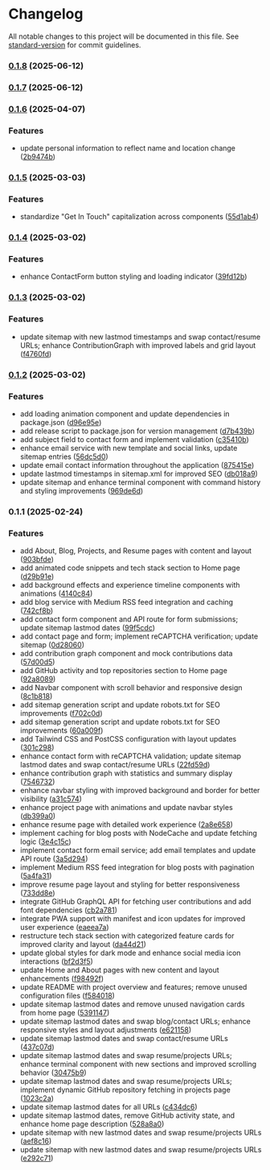 # Changelog

All notable changes to this project will be documented in this file. See [standard-version](https://github.com/conventional-changelog/standard-version) for commit guidelines.

### [0.1.8](https://github.com/MRdevX/mrashidi.me/compare/v0.1.6...v0.1.8) (2025-06-12)

### [0.1.7](https://github.com/MRdevX/mrashidi.me/compare/v0.1.6...v0.1.7) (2025-06-12)

### [0.1.6](https://github.com/MRdevX/mrashidi.me/compare/v0.1.5...v0.1.6) (2025-04-07)


### Features

* update personal information to reflect name and location change ([2b9474b](https://github.com/MRdevX/mrashidi.me/commit/2b9474b5b42548180032cabfac2816742ecb2804))

### [0.1.5](https://github.com/MRdevX/mrashidi.me/compare/v0.1.4...v0.1.5) (2025-03-03)


### Features

* standardize "Get In Touch" capitalization across components ([55d1ab4](https://github.com/MRdevX/mrashidi.me/commit/55d1ab465ee7e912860a6d71f11d44e82c13a2db))

### [0.1.4](https://github.com/MRdevX/mrashidi.me/compare/v0.1.3...v0.1.4) (2025-03-02)


### Features

* enhance ContactForm button styling and loading indicator ([39fd12b](https://github.com/MRdevX/mrashidi.me/commit/39fd12b6879a123b27225c24ba1bc6dfff4fe089))

### [0.1.3](https://github.com/MRdevX/mrashidi.me/compare/v0.1.2...v0.1.3) (2025-03-02)


### Features

* update sitemap with new lastmod timestamps and swap contact/resume URLs; enhance ContributionGraph with improved labels and grid layout ([f4760fd](https://github.com/MRdevX/mrashidi.me/commit/f4760fd6ccd2858c389c65e65ad545520620e5b7))

### [0.1.2](https://github.com/MRdevX/mrashidi.me/compare/v0.1.1...v0.1.2) (2025-03-02)


### Features

* add loading animation component and update dependencies in package.json ([d96e95e](https://github.com/MRdevX/mrashidi.me/commit/d96e95e139e91b01760ee53c559c576c46b52224))
* add release script to package.json for version management ([d7b439b](https://github.com/MRdevX/mrashidi.me/commit/d7b439b5204114355ba90ec4cec377b7d6722d06))
* add subject field to contact form and implement validation ([c35410b](https://github.com/MRdevX/mrashidi.me/commit/c35410b7eccd4e1703317a4e23305e024cb04b93))
* enhance email service with new template and social links, update sitemap entries ([56dc5d0](https://github.com/MRdevX/mrashidi.me/commit/56dc5d01963b77dd681f497aa93b5015fd43c748))
* update email contact information throughout the application ([875415e](https://github.com/MRdevX/mrashidi.me/commit/875415e19445e502a7646a4028be7653fd13884d))
* update lastmod timestamps in sitemap.xml for improved SEO ([db018a9](https://github.com/MRdevX/mrashidi.me/commit/db018a91bcecde2409042b49270349c5ef7d22f5))
* update sitemap and enhance terminal component with command history and styling improvements ([969de6d](https://github.com/MRdevX/mrashidi.me/commit/969de6d00c75bdc2188f6021ad50c686841ea14a))

### 0.1.1 (2025-02-24)


### Features

* add About, Blog, Projects, and Resume pages with content and layout ([903bfde](https://github.com/MRdevX/mrashidi.me/commit/903bfdee8aefffe819f8ce2753ac70d254cc2090))
* add animated code snippets and tech stack section to Home page ([d29b91e](https://github.com/MRdevX/mrashidi.me/commit/d29b91e2c865d36d5f2b47de66e54fa1a3663cb8))
* add background effects and experience timeline components with animations ([4140c84](https://github.com/MRdevX/mrashidi.me/commit/4140c8433c32f1e89d7ceca3a1bf0c5f7b724d42))
* add blog service with Medium RSS feed integration and caching ([742cf8b](https://github.com/MRdevX/mrashidi.me/commit/742cf8b4cc12674af44a93cd2b0ab4a2e8cc2360))
* add contact form component and API route for form submissions; update sitemap lastmod dates ([99f5cdc](https://github.com/MRdevX/mrashidi.me/commit/99f5cdcf2a9bb1136b9193d7df61885e7fd21454))
* add contact page and form; implement reCAPTCHA verification; update sitemap ([0d28060](https://github.com/MRdevX/mrashidi.me/commit/0d28060b2b25b018e2cedc0f625cd0a0a06a8f76))
* add contribution graph component and mock contributions data ([57d00d5](https://github.com/MRdevX/mrashidi.me/commit/57d00d5f05076f5328830b0d8642d545155a0ade))
* add GitHub activity and top repositories section to Home page ([92a8089](https://github.com/MRdevX/mrashidi.me/commit/92a80891796f52c334ca1ddcae98785fea71931c))
* add Navbar component with scroll behavior and responsive design ([8c1b818](https://github.com/MRdevX/mrashidi.me/commit/8c1b818f76c28b0c9fd5cc548468f13820275e05))
* add sitemap generation script and update robots.txt for SEO improvements ([f702c0d](https://github.com/MRdevX/mrashidi.me/commit/f702c0d9edef6602966a42db9a5a25f2ef03dcf7))
* add sitemap generation script and update robots.txt for SEO improvements ([60a009f](https://github.com/MRdevX/mrashidi.me/commit/60a009f582257291cb61b796dde8029778aec0bf))
* add Tailwind CSS and PostCSS configuration with layout updates ([301c298](https://github.com/MRdevX/mrashidi.me/commit/301c298050a8c087632c24c79b8a2a8419195258))
* enhance contact form with reCAPTCHA validation; update sitemap lastmod dates and swap contact/resume URLs ([22fd59d](https://github.com/MRdevX/mrashidi.me/commit/22fd59da6ffb1e232b8d009fd392b81c7f581ff1))
* enhance contribution graph with statistics and summary display ([7546732](https://github.com/MRdevX/mrashidi.me/commit/7546732db4eaf293b1da2f22fd7080d098a1b8a5))
* enhance navbar styling with improved background and border for better visibility ([a31c574](https://github.com/MRdevX/mrashidi.me/commit/a31c574eb2777df82973bff5d5f078924eb30061))
* enhance project page with animations and update navbar styles ([db399a0](https://github.com/MRdevX/mrashidi.me/commit/db399a0a9121bc4efd02e2ed7edbb4b234629956))
* enhance resume page with detailed work experience ([2a8e658](https://github.com/MRdevX/mrashidi.me/commit/2a8e6585b88f17a0162d7ed33ccca463accf39c3))
* implement caching for blog posts with NodeCache and update fetching logic ([3e4c15c](https://github.com/MRdevX/mrashidi.me/commit/3e4c15ce9ddb8885b99a4c5abee6283d1a501add))
* implement contact form email service; add email templates and update API route ([3a5d294](https://github.com/MRdevX/mrashidi.me/commit/3a5d294e866463af36a2124bdd258af0f89cad3c))
* implement Medium RSS feed integration for blog posts with pagination ([5a4fa31](https://github.com/MRdevX/mrashidi.me/commit/5a4fa315419326120550346057c2e03d6f1bc053))
* improve resume page layout and styling for better responsiveness ([733dd8e](https://github.com/MRdevX/mrashidi.me/commit/733dd8e8391444f2772ee9bf77630634204d5422))
* integrate GitHub GraphQL API for fetching user contributions and add font dependencies ([cb2a781](https://github.com/MRdevX/mrashidi.me/commit/cb2a781b96413a12a959fda77d7c399a7b2ada7f))
* integrate PWA support with manifest and icon updates for improved user experience ([eaeea7a](https://github.com/MRdevX/mrashidi.me/commit/eaeea7a5cb16788ce4cd00e0cbdc6f15b7ed1d0a))
* restructure tech stack section with categorized feature cards for improved clarity and layout ([da44d21](https://github.com/MRdevX/mrashidi.me/commit/da44d2100fc2dce89b82ceaf1b89ca3ee942d11b))
* update global styles for dark mode and enhance social media icon interactions ([bf2d3f5](https://github.com/MRdevX/mrashidi.me/commit/bf2d3f5af5e5092b995cef048a7f2212efecba36))
* update Home and About pages with new content and layout enhancements ([f98492f](https://github.com/MRdevX/mrashidi.me/commit/f98492f7873b5be69c8ff9f7eec47d137bd128d8))
* update README with project overview and features; remove unused configuration files ([f584018](https://github.com/MRdevX/mrashidi.me/commit/f58401891cad789b951a2a9a41d197661b632039))
* update sitemap lastmod dates and remove unused navigation cards from home page ([5391147](https://github.com/MRdevX/mrashidi.me/commit/53911475c828d1be61d097fcbd728e928a7c7202))
* update sitemap lastmod dates and swap blog/contact URLs; enhance responsive styles and layout adjustments ([e621158](https://github.com/MRdevX/mrashidi.me/commit/e6211587739a884e7a07d5cde20bc97d7233474e))
* update sitemap lastmod dates and swap contact/resume URLs ([437c07d](https://github.com/MRdevX/mrashidi.me/commit/437c07dacf633aa44dc8864c48ae0069f175de03))
* update sitemap lastmod dates and swap resume/projects URLs; enhance terminal component with new sections and improved scrolling behavior ([30475b9](https://github.com/MRdevX/mrashidi.me/commit/30475b9f3f6524bcd733cf41589d952aee0e317e))
* update sitemap lastmod dates and swap resume/projects URLs; implement dynamic GitHub repository fetching in projects page ([1023c2a](https://github.com/MRdevX/mrashidi.me/commit/1023c2ab178a7aab758a20ea6b7c25b93348f161))
* update sitemap lastmod dates for all URLs ([c434dc6](https://github.com/MRdevX/mrashidi.me/commit/c434dc65d51ddad3f701d34770f4b185c1efb351))
* update sitemap lastmod dates, remove GitHub activity state, and enhance home page description ([528a8a0](https://github.com/MRdevX/mrashidi.me/commit/528a8a011c2131d924eab7cddd4b00760a40a336))
* update sitemap with new lastmod dates and swap resume/projects URLs ([aef8c16](https://github.com/MRdevX/mrashidi.me/commit/aef8c16ca64fafcd0c0848d2146c3ec259ad599b))
* update sitemap with new lastmod dates and swap resume/projects URLs ([e292c71](https://github.com/MRdevX/mrashidi.me/commit/e292c7101083647ae36590514c69097e78af3ce2))
